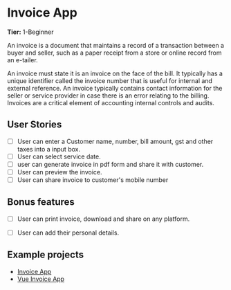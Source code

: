 # Invoice App

**Tier:** 1-Beginner

An invoice is a document that maintains a record of a transaction between 
a buyer and seller, such as a paper receipt from a store or online record from an e-tailer.

An invoice must state it is an invoice on the face of the bill. It typically has a unique identifier called the invoice number that is useful for internal and external reference. An invoice typically contains contact information for the seller or service provider in case there is an error relating to the billing.
Invoices are a critical element of accounting internal controls and audits.


## User Stories

-   [ ]  User can enter a Customer name, number, bill amount, gst and other taxes into a input box.
-   [ ] User can select service date.
-   [ ] user can generate invoice in pdf form and share it with customer.
-   [ ] User can preview the invoice.
-   [ ] User can share invoice to customer's mobile number

## Bonus features

-   [ ] User can print invoice, download and share on any platform.
-   [ ] User can add their personal details.


## Example projects

- [Invoice App](https://github.com/Deepshikhayadav/Sagar-Travels.git)
- [Vue Invoice App](https://github.com/johnkomarnicki/vue-invoice-app.git)
